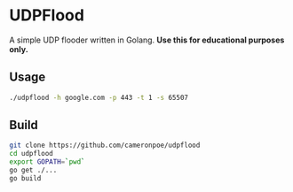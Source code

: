 # UDPFlood
A simple UDP flooder written in Golang. **Use this for educational purposes only.**

## Usage
```bash
./udpflood -h google.com -p 443 -t 1 -s 65507
```

## Build
```bash
git clone https://github.com/cameronpoe/udpflood
cd udpflood
export GOPATH=`pwd`
go get ./...
go build
```
